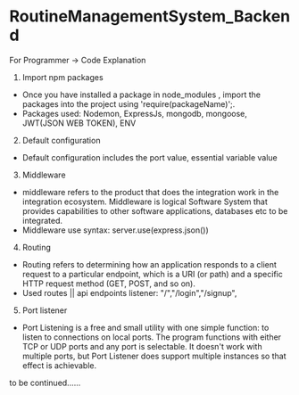 # RoutineManagementSystem_Backend

For Programmer -> Code Explanation

1. Import npm packages
  - Once you have installed a package in node_modules , import the packages into the project using 'require(packageName)';.
  - Packages used: Nodemon, ExpressJs, mongodb, mongoose, JWT(JSON WEB TOKEN), ENV
   
2. Default configuration
  - Default configuration includes the port value, essential variable value
    
3. Middleware
  - middleware refers to the product that does the integration work in the integration ecosystem. Middleware is logical Software System that provides           capabilities to other software applications, databases etc to be integrated.
  - Middleware use syntax: server.use(express.json()) 

4. Routing
  - Routing refers to determining how an application responds to a client request to a particular endpoint, which is a URI (or path) and a specific HTTP       request method (GET, POST, and so on).
  - Used routes || api endpoints listener: "/","/login","/signup",

5. Port listener
 - Port Listening is a free and small utility with one simple function: to listen to connections on local ports. The program functions with either TCP or      UDP ports and any port is selectable. It doesn't work with multiple ports, but Port Listener does support multiple instances so that effect is              achievable.

to be continued......
